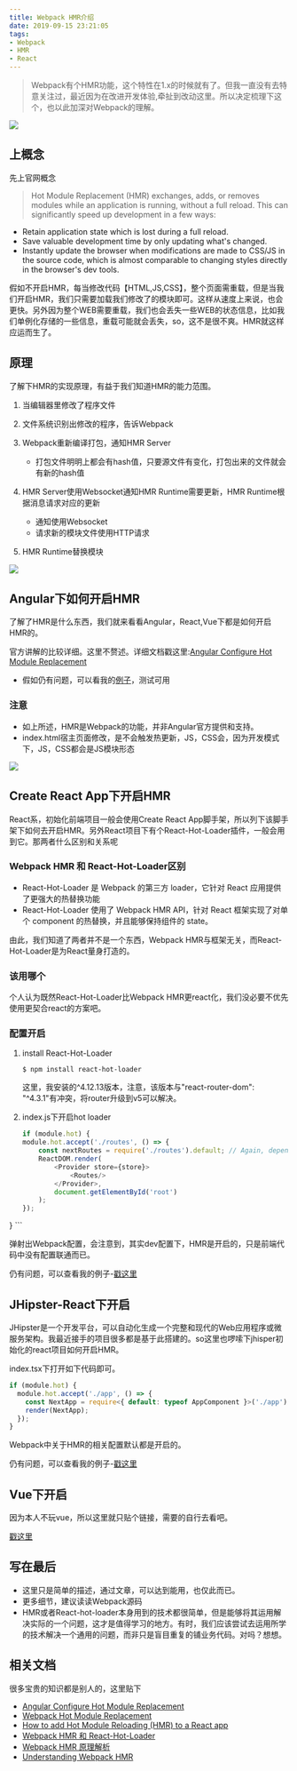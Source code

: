 ```yaml
---
title: Webpack HMR介绍
date: 2019-09-15 23:21:05
tags:
- Webpack
- HMR
- React
---
```

> Webpack有个HMR功能，这个特性在1.x的时候就有了。但我一直没有去特意关注过，最近因为在改进开发体验,牵扯到改动这里。所以决定梳理下这个，也以此加深对Webpack的理解。

![](http://static.1991421.cn/2019-09-15-140154.jpg)

## 上概念

先上官网概念

> Hot Module Replacement (HMR) exchanges, adds, or removes modules while an application is running, without a full reload. This can significantly speed up development in a few ways:

- Retain application state which is lost during a full reload.
- Save valuable development time by only updating what's changed.
- Instantly update the browser when modifications are made to CSS/JS in the source code, which is almost comparable to changing styles directly in the browser's dev tools.

假如不开启HMR，每当修改代码【HTML,JS,CSS】，整个页面需重载，但是当我们开启HMR，我们只需要加载我们修改了的模块即可。这样从速度上来说，也会更快。另外因为整个WEB需要重载，我们也会丢失一些WEB的状态信息，比如我们单例化存储的一些信息，重载可能就会丢失，so，这不是很不爽。HMR就这样应运而生了。

## 原理

了解下HMR的实现原理，有益于我们知道HMR的能力范围。

1. 当编辑器里修改了程序文件
2. 文件系统识别出修改的程序，告诉Webpack
3. Webpack重新编译打包，通知HMR Server
	- 打包文件明明上都会有hash值，只要源文件有变化，打包出来的文件就会有新的hash值
	
4. HMR Server使用Websocket通知HMR Runtime需要更新，HMR Runtime根据消息请求对应的更新
	- 通知使用Websocket
	- 请求新的模块文件使用HTTP请求

5. HMR Runtime替换模块

![](http://static.1991421.cn/2019-09-15-151747.jpg)

## Angular下如何开启HMR
了解了HMR是什么东西，我们就来看看Angular，React,Vue下都是如何开启HMR的。

官方讲解的比较详细。这里不赘述。详细文档戳这里:[Angular Configure Hot Module Replacement](https://github.com/angular/angular-cli/blob/master/docs/documentation/stories/configure-hmr.md)

- 假如仍有问题，可以看我的[例子](https://github.com/alanhg/blog-admin)，测试可用

### 注意
- 如上所述，HMR是Webpack的功能，并非Angular官方提供和支持。
- index.html宿主页面修改，是不会触发热更新，JS，CSS会，因为开发模式下，JS，CSS都会是JS模块形态

![](http://static.1991421.cn/2019-09-15-142429.jpg)

## Create React App下开启HMR
React系，初始化前端项目一般会使用Create React App脚手架，所以列下该脚手架下如何去开启HMR。另外React项目下有个React-Hot-Loader插件，一般会用到它。那两者什么区别和关系呢

### Webpack HMR 和 React-Hot-Loader区别
- React-Hot-Loader 是 Webpack 的第三方 loader，它针对 React 应用提供了更强大的热替换功能
- React-Hot-Loader 使用了 Webpack HMR API，针对 React 框架实现了对单个 component 的热替换，并且能够保持组件的 state。

由此，我们知道了两者并不是一个东西，Webpack HMR与框架无关，而React-Hot-Loader是为React量身打造的。

### 该用哪个
个人认为既然React-Hot-Loader比Webpack HMR更react化，我们没必要不优先使用更契合react的方案吧。

### 配置开启

1. install React-Hot-Loader

	```
	$ npm install react-hot-loader
	```
	这里，我安装的^4.12.13版本，注意，该版本与"react-router-dom": "^4.3.1"有冲突，将router升级到v5可以解决。

2. 	index.js下开启hot loader
	
	```javascript
	if (module.hot) {
    module.hot.accept('./routes', () => {
        const nextRoutes = require('./routes').default; // Again, depends on your project
        ReactDOM.render(
            <Provider store={store}>
                <Routes/>
            </Provider>,
            document.getElementById('root')
        );
    });
}
	```


弹射出Webpack配置，会注意到，其实dev配置下，HMR是开启的，只是前端代码中没有配置联通而已。

仍有问题，可以查看我的例子-[戳这里](https://github.com/alanhg/react-demo)

## JHipster-React下开启
JHipster是一个开发平台，可以自动化生成一个完整和现代的Web应用程序或微服务架构。我最近接手的项目很多都是基于此搭建的。so这里也啰嗦下jhisper初始化的react项目如何开启HMR。

index.tsx下打开如下代码即可。

```typescript
if (module.hot) {
  module.hot.accept('./app', () => {
    const NextApp = require<{ default: typeof AppComponent }>('./app').default;
    render(NextApp);
  });
}
```
Webpack中关于HMR的相关配置默认都是开启的。

仍有问题，可以查看我的例子-[戳这里](https://github.com/alanhg/jhipster-starter)

## Vue下开启
因为本人不玩vue，所以这里就只贴个链接，需要的自行去看吧。

[戳这里](https://vue-loader.vuejs.org/guide/hot-reload.html)

## 写在最后
- 这里只是简单的描述，通过文章，可以达到能用，也仅此而已。
- 更多细节，建议读读Webpack源码
- HMR或者React-hot-loader本身用到的技术都很简单，但是能够将其运用解决实际的一个问题，这才是值得学习的地方。有时，我们应该尝试去运用所学的技术解决一个通用的问题，而非只是盲目重复的铺业务代码。对吗？想想。

## 相关文档

很多宝贵的知识都是别人的，这里贴下

- [Angular Configure Hot Module Replacement](https://github.com/angular/angular-cli/blob/master/docs/documentation/stories/configure-hmr.md)
- [Webpack Hot Module Replacement](https://webpack.js.org/concepts/hot-module-replacement/)
- [How to add Hot Module Reloading (HMR) to a React app](https://developerhandbook.com/webpack/how-to-add-hot-module-reloading-to-a-react-app/)
- [Webpack HMR 和 React-Hot-Loader](https://zhuanlan.zhihu.com/p/30135527)
- [Webpack HMR 原理解析](https://zhuanlan.zhihu.com/p/30669007)
- [Understanding Webpack HMR](https://www.javascriptstuff.com/understanding-hmr/)